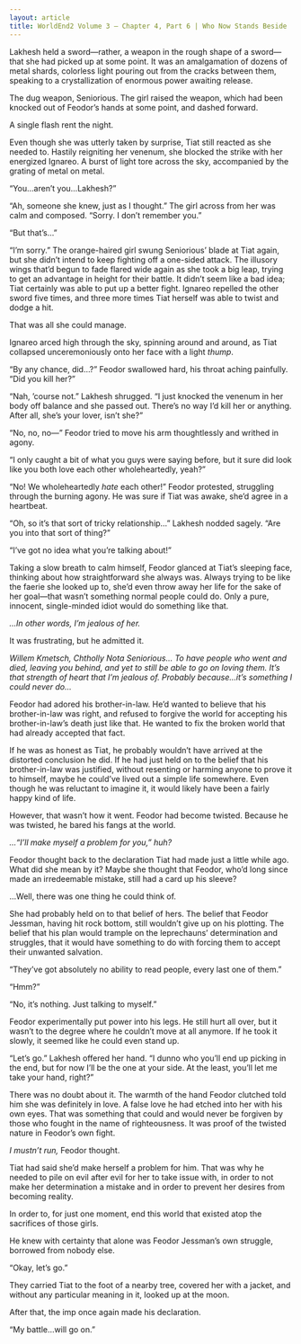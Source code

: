 ```yaml
---
layout: article
title: WorldEnd2 Volume 3 – Chapter 4, Part 6 | Who Now Stands Beside
---
```



Lakhesh held a sword—rather, a weapon in the rough shape of a sword—that she had picked up at some point. It was an amalgamation of dozens of metal shards, colorless light pouring out from the cracks between them, speaking to a crystallization of enormous power awaiting release.

The dug weapon, Seniorious. The girl raised the weapon, which had been knocked out of Feodor’s hands at some point, and dashed forward.

A single flash rent the night.

Even though she was utterly taken by surprise, Tiat still reacted as she needed to. Hastily reigniting her venenum, she blocked the strike with her energized Ignareo. A burst of light tore across the sky, accompanied by the grating of metal on metal.

“You…aren’t you…Lakhesh?”

“Ah, someone she knew, just as I thought.” The girl across from her was calm and composed. “Sorry. I don’t remember you.”

“But that’s…”

“I’m sorry.” The orange-haired girl swung Seniorious’ blade at Tiat again, but she didn’t intend to keep fighting off a one-sided attack. The illusory wings that’d begun to fade flared wide again as she took a big leap, trying to get an advantage in height for their battle. It didn’t seem like a bad idea; Tiat certainly was able to put up a better fight. Ignareo repelled the other sword five times, and three more times Tiat herself was able to twist and dodge a hit.

That was all she could manage.

Ignareo arced high through the sky, spinning around and around, as Tiat collapsed unceremoniously onto her face with a light <em>thump</em>.

“By any chance, did…?” Feodor swallowed hard, his throat aching painfully. “Did you kill her?”

“Nah, ’course not.” Lakhesh shrugged. “I just knocked the venenum in her body off balance and she passed out. There’s no way I’d kill her or anything. After all, she’s your lover, isn’t she?”

“No, no, no—” Feodor tried to move his arm thoughtlessly and writhed in agony.

“I only caught a bit of what you guys were saying before, but it sure did look like you both love each other wholeheartedly, yeah?”

“No! We wholeheartedly <em>hate</em> each other!” Feodor protested, struggling through the burning agony. He was sure if Tiat was awake, she’d agree in a heartbeat.

“Oh, so it’s that sort of tricky relationship…” Lakhesh nodded sagely. “Are you into that sort of thing?”

“I’ve got no idea what you’re talking about!”

Taking a slow breath to calm himself, Feodor glanced at Tiat’s sleeping face, thinking about how straightforward she always was. Always trying to be like the faerie she looked up to, she’d even throw away her life for the sake of her goal—that wasn’t something normal people could do. Only a pure, innocent, single-minded idiot would do something like that.

<em>…In other words, I’m jealous of her.</em>

It was frustrating, but he admitted it.

<em>Willem Kmetsch, Chtholly Nota Seniorious… To have people who went and died, leaving you behind, and yet to still be able to go on loving them. It’s that strength of heart that I’m jealous of. Probably because…it’s something I could never do…</em>

Feodor had adored his brother-in-law. He’d wanted to believe that his brother-in-law was right, and refused to forgive the world for accepting his brother-in-law’s death just like that. He wanted to fix the broken world that had already accepted that fact.

If he was as honest as Tiat, he probably wouldn’t have arrived at the distorted conclusion he did. If he had just held on to the belief that his brother-in-law was justified, without resenting or harming anyone to prove it to himself, maybe he could’ve lived out a simple life somewhere. Even though he was reluctant to imagine it, it would likely have been a fairly happy kind of life.

However, that wasn’t how it went. Feodor had become twisted. Because he was twisted, he bared his fangs at the world.

<em>…“I’ll make myself a problem for you,” huh?</em>

Feodor thought back to the declaration Tiat had made just a little while ago. What did she mean by it? Maybe she thought that Feodor, who’d long since made an irredeemable mistake, still had a card up his sleeve?

…Well, there was one thing he could think of.

She had probably held on to that belief of hers. The belief that Feodor Jessman, having hit rock bottom, still wouldn’t give up on his plotting. The belief that his plan would trample on the leprechauns’ determination and struggles, that it would have something to do with forcing them to accept their unwanted salvation.

“They’ve got absolutely no ability to read people, every last one of them.”

“Hmm?”

“No, it’s nothing. Just talking to myself.”

Feodor experimentally put power into his legs. He still hurt all over, but it wasn’t to the degree where he couldn’t move at all anymore. If he took it slowly, it seemed like he could even stand up.

“Let’s go.” Lakhesh offered her hand. “I dunno who you’ll end up picking in the end, but for now I’ll be the one at your side. At the least, you’ll let me take your hand, right?”

There was no doubt about it. The warmth of the hand Feodor clutched told him she was definitely in love. A false love he had etched into her with his own eyes. That was something that could and would never be forgiven by those who fought in the name of righteousness. It was proof of the twisted nature in Feodor’s own fight.

<em>I mustn’t run,</em> Feodor thought.

Tiat had said she’d make herself a problem for him. That was why he needed to pile on evil after evil for her to take issue with, in order to not make her determination a mistake and in order to prevent her desires from becoming reality.

In order to, for just one moment, end this world that existed atop the sacrifices of those girls.

He knew with certainty that alone was Feodor Jessman’s own struggle, borrowed from nobody else.

“Okay, let’s go.”

They carried Tiat to the foot of a nearby tree, covered her with a jacket, and without any particular meaning in it, looked up at the moon.

After that, the imp once again made his declaration.

“My battle…will go on.”
